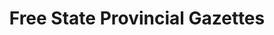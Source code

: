 ---
layout: jurisdiction
title: Free State Provincial Gazettes
jurisdiction: ZA-FS
jurisdiction_name: Free State
provincial: true
notice: The Free State charges R11.70 for access to Free State Provincial Gazettes. We are working to find a way to provide access for free. If you can help, please email us at <a href="mailto:gazettes@code4sa.org">gazettes@code4sa.org</a><br><br>If you think access to gazettes should be free for everyone, please email the Free State Premier at <a href="mailto:premier@premier.fs.gov.za">premier@premier.fs.gov.za</a> and include the Gazettes office <a href="mailto:governmentgazette@fspremier.gov.za">governmentgazette@fspremier.gov.za</a>
---